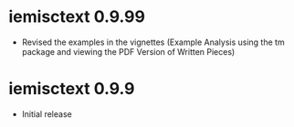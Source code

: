 ﻿# iemisctext 0.9.99

* Revised the examples in the vignettes (Example Analysis using the tm package and viewing the PDF Version of Written Pieces)


# iemisctext 0.9.9

* Initial release

